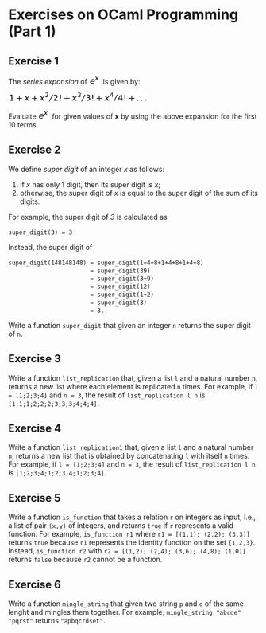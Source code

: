 # Exercises on OCaml Programming (Part 1)

## Exercise 1
The *series expansion* of ![e^x](ex.png) is given by:

![1 + x + x^2/2! + x^3/3! + x^4/4! + \dots](exp.jpg)

Evaluate ![e^x](ex.png) for given values of **x** by using the above expansion for the first 10 terms.


## Exercise 2
We define *super digit* of an integer *x* as follows:
1. if *x* has only 1 digit, then its super digit is *x*;
2. otherwise, the super digit of *x* is equal to the super digit of the sum of its digits.

For example, the super digit of *3* is calculated as
```
super_digit(3) = 3
```
Instead, the super digit of
```
super_digit(148148148) = super_digit(1+4+8+1+4+8+1+4+8)
                       = super_digit(39)
                       = super_digit(3+9)
                       = super_digit(12)
                       = super_digit(1+2)
                       = super_digit(3)
                       = 3.
```
Write a function `super_digit` that given an integer `n` returns the super digit of `n`.

## Exercise 3

Write a function `list_replication` that, given a list `l` and a natural number `n`, returns a new list where each element is replicated `n` times. For example, if `l = [1;2;3;4]` and `n = 3`, the result of `list_replication l n` is `[1;1;1;2;2;2;3;3;3;4;4;4]`.

## Exercise 4
Write a function `list_replication1` that, given a list `l` and a natural number `n`, returns a new list that is obtained by concatenating `l` with itself `n` times. For example, if `l = [1;2;3;4]` and `n = 3`, the result of `list_replication l n` is `[1;2;3;4;1;2;3;4;1;2;3;4]`.

## Exercise 5
Write a function `is_function` that takes a relation `r` on integers as input, i.e., a list of pair `(x,y)` of integers, and returns `true` if `r` represents a valid function.
For example, `is_function r1` where `r1 = [(1,1); (2,2); (3,3)]` returns `true` because `r1` represents the identity function on the set `{1,2,3}`.
Instead, `is_function r2` with `r2 = [(1,2); (2,4); (3,6); (4,8); (1,0)]` returns `false` because `r2` cannot be a function.

## Exercise 6
Write a function `mingle_string` that given two string `p` and `q` of the same lenght and mingles them together.
For example, `mingle_string "abcde" "pqrst"` returns `"apbqcrdset"`.
